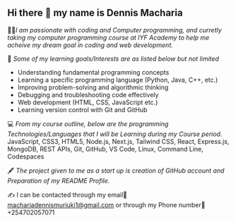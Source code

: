 ## Hi there 👋 my name is Dennis Macharia

👨‍💻*I am passionate with coding and Computer programming, and curretly taking my computer programming course at IYF Academy to help me acheive my dream goal in coding and web development.*

🧠 *Some of my learning goals/Interests are as listed below but not limited*
- Understanding fundamental programming concepts
- Learning a specific programming language (Python, Java, C++, etc.)
- Improving problem-solving and algorithmic thinking
- Debugging and troubleshooting code effectively
- Web development (HTML, CSS, JavaScript etc.)
- Learning version control with Git and GitHub

💻 *From my course outline, below are the programming Technologies/Languages that I will be Learning during my Course period.*
JavaScript, CSS3, HTML5, Node.js, Next.js, Tailwind CSS, React, Express.js, MongoDB, REST APIs, Git, GitHub, VS Code, Linux, Command Line, Codespaces


🖋️ *The project given to me as a start up is creation of GitHub account and Preparation of my README Profile.*

✍️ I can be contacted through my email📧 machariadennismuriuki1@gmail.com or through my Phone number📱+254702057071

<!--
**Dennoh-Ma/Dennoh-Ma** is a ✨ _special_ ✨ repository because its `README.md` (this file) appears on your GitHub profile.

Here are some ideas to get you started:

- 🔭 I’m currently working on ...
- 🌱 I’m currently learning ...
- 👯 I’m looking to collaborate on ...
- 🤔 I’m looking for help with ...
- 💬 Ask me about ...
- 📫 How to reach me: ...
- 😄 Pronouns: ...
- ⚡ Fun fact: ...
-->
